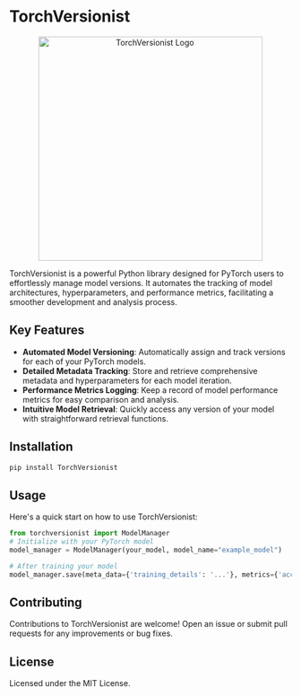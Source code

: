 # TorchVersionist

<p align="center">
  <img src="assets/logo.png" width="400" height="400" alt="TorchVersionist Logo">
</p>



TorchVersionist is a powerful Python library designed for PyTorch users to effortlessly manage model versions. It automates the tracking of model architectures, hyperparameters, and performance metrics, facilitating a smoother development and analysis process.

## Key Features

- **Automated Model Versioning**: Automatically assign and track versions for each of your PyTorch models.
- **Detailed Metadata Tracking**: Store and retrieve comprehensive metadata and hyperparameters for each model iteration.
- **Performance Metrics Logging**: Keep a record of model performance metrics for easy comparison and analysis.
- **Intuitive Model Retrieval**: Quickly access any version of your model with straightforward retrieval functions.

## Installation

```bash
pip install TorchVersionist
```

## Usage
Here's a quick start on how to use TorchVersionist:
```python
from torchversionist import ModelManager
# Initialize with your PyTorch model
model_manager = ModelManager(your_model, model_name="example_model")

# After training your model
model_manager.save(meta_data={'training_details': '...'}, metrics={'accuracy': 0.95})
```


## Contributing
Contributions to TorchVersionist are welcome! Open an issue or submit pull requests for any improvements or bug fixes.


## License
Licensed under the MIT License. 
